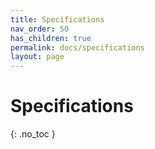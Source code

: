 ```yaml
---
title: Specifications
nav_order: 50
has_children: true
permalink: docs/specifications
layout: page
---
```


# Specifications 
{: .no_toc }

